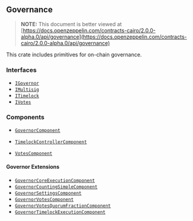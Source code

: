## Governance

> **NOTE:** This document is better viewed at [https://docs.openzeppelin.com/contracts-cairo/2.0.0-alpha.0/api/governance](https://docs.openzeppelin.com/contracts-cairo/2.0.0-alpha.0/api/governance)

This crate includes primitives for on-chain governance.

### Interfaces

- [`IGovernor`](https://docs.openzeppelin.com/contracts-cairo/2.0.0-alpha.0/api/governance#IGovernor)
- [`IMultisig`](https://docs.openzeppelin.com/contracts-cairo/2.0.0-alpha.0/api/governance#IMultisig)
- [`ITimelock`](https://docs.openzeppelin.com/contracts-cairo/2.0.0-alpha.0/api/governance#ITimelock)
- [`IVotes`](https://docs.openzeppelin.com/contracts-cairo/2.0.0-alpha.0/api/governance#IVotes)

### Components

- [`GovernorComponent`](https://docs.openzeppelin.com/contracts-cairo/2.0.0-alpha.0/api/governance#GovernorComponent)

- [`TimelockControllerComponent`](https://docs.openzeppelin.com/contracts-cairo/2.0.0-alpha.0/api/governance#TimelockControllerComponent)
- [`VotesComponent`](https://docs.openzeppelin.com/contracts-cairo/2.0.0-alpha.0/api/governance#VotesComponent)

#### Governor Extensions

- [`GovernorCoreExecutionComponent`](https://docs.openzeppelin.com/contracts-cairo/2.0.0-alpha.0/api/governance#GovernorCoreExecutionComponent)
- [`GovernorCountingSimpleComponent`](https://docs.openzeppelin.com/contracts-cairo/2.0.0-alpha.0/api/governance#GovernorCountingSimpleComponent)
- [`GovernorSettingsComponent`](https://docs.openzeppelin.com/contracts-cairo/2.0.0-alpha.0/api/governance#GovernorSettingsComponent)
- [`GovernorVotesComponent`](https://docs.openzeppelin.com/contracts-cairo/2.0.0-alpha.0/api/governance#GovernorVotesComponent)
- [`GovernorVotesQuorumFractionComponent`](https://docs.openzeppelin.com/contracts-cairo/2.0.0-alpha.0/api/governance#GovernorVotesQuorumFractionComponent)
- [`GovernorTimelockExecutionComponent`](https://docs.openzeppelin.com/contracts-cairo/2.0.0-alpha.0/api/governance#GovernorTimelockExecutionComponent)
